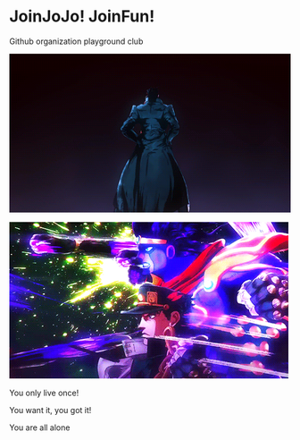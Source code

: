 # JoinJoJo! JoinFun!

Github organization playground club

![jojo.gif](/profile/jojo.gif)

![钻石星尘拳.gif](/profile/钻石星尘拳.gif)



You only live once!

You want it, you got it!

You are all alone

<!-- Dont waste your life -->

